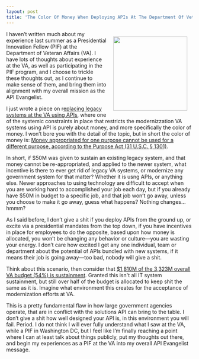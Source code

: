 ```yaml
---
layout: post
title: 'The Color Of Money When Deploying APIs At The Department Of Veterans Affairs'
---
```

<p><img style="padding: 15px;" src="https://s3.amazonaws.com/kinlane-productions/digital-strategy/logos/va.png" alt="" width="200" align="right" /></p>
<p>I haven&rsquo;t written much about my experience last summer as a Presidential Innovation Fellow (PIF) at the Department of Veteran Affairs (VA). I have lots of thoughts about experience at the VA, as well as participating in the PIF program, and I choose to trickle these thoughts out, as I continue to make sense of them, and bring them into alignment with my overall mission as the API Evangelist.</p>
<p>I just wrote a piece on r<a href="http://kinlane.com/2014/08/13/replacing-legacy-systems-with-apis-at-the-department-of-veteran-affairs/">eplacing legacy systems at the VA using APIs</a>, where one of the systemic constraints in place that restricts the modernizzation VA systems using API is purely about money, and more specifically the color of money. I won&rsquo;t bore you with the detail of the topic, but in short the color of money is: <a href="http://en.wikipedia.org/wiki/Government_procurement_in_the_United_States">Money appropriated for one purpose cannot be used for a different purpose, according to the Purpose Act (31 U.S.C. &sect; 1301)</a>.</p>
<p>In short, if $50M was given to sustain an existing legacy system, and that money cannot be re-appropriated, and applied to the newer system, what incentive is there to ever get rid of legacy VA systems, or modernize any government system for that matter? Whether it is usng APIs, or anything else. Newer approaches to using technology are difficult to accept when you are working hard to accomplished your job each day, but if you already have $50M in budget to a specific job, and that job won&rsquo;t go away, unless you choose to make it go away, guess what happens? Nothing changes&hellip;hmmm?</p>
<p>As I said before, I don&rsquo;t give a shit if you deploy APIs from the ground up, or excite via a presidential mandates from the top down, if you have incentives in place for employees to do the opposite, based upon how money is allocated, you won&rsquo;t be changing any behavior or culture&mdash;you are wasting your energy. I don&rsquo;t care how excited I get any one individual, team or department about the potential of APIs bundled with new systems, if it means their job is going away&mdash;too bad, nobody will give a shit.</p>
<p>Think about this scenario, then consider that <a href="https://www.voa.va.gov/DocumentView.aspx?DocumentID=1942">$1,810M of the 3,323M overall VA budget (54%) is sustainment</a>. Granted this isn't all IT system sustainment, but still over half of the budget is allocated to keep shit the same as it is. Imagine what environment this creates for the acceptance of modernization efforts at VA.</p>
<p>This is a pretty fundamental flaw in how large government agencies operate, that are in conflict with the solutions API can bring to the table. I don&rsquo;t give a shit how well designed your API is, in this environment you will fail. Period. I do not think I will ever fully understand what I saw at the VA, while a PIF in Washington DC, but I feel like I&rsquo;m finally reaching a point where I can at least talk about things publicly, put my thoughts out there, and begin my experiences as a PIF at the VA into my overall API Evangelist message.</p>